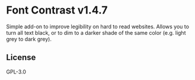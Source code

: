 # Font Contrast v1.4.7

Simple add-on to improve legibility on hard to read websites. Allows you to turn all text black, or to dim to a darker shade of the same color (e.g. light grey to dark grey).

## License

GPL-3.0